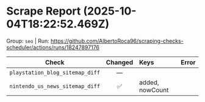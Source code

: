 # Scrape Report (2025-10-04T18:22:52.469Z)

Group: `seo`  |  Run: https://github.com/AlbertoRoca96/scraping-checks-scheduler/actions/runs/18247897176

| Check | Changed | Keys | Error |
|---|:---:|:--|:--|
| `playstation_blog_sitemap_diff` | — |  |  |
| `nintendo_us_news_sitemap_diff` | ✅ | added, nowCount |  |
